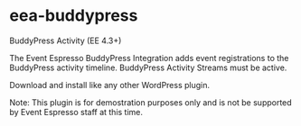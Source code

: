 # eea-buddypress
BuddyPress Activity (EE 4.3+)

The Event Espresso BuddyPress Integration adds event registrations to the BuddyPress activity timeline. BuddyPress Activity Streams must be active.

Download and install like any other WordPress plugin.

Note: This plugin is for demostration purposes only and is not be supported by Event Espresso staff at this time.